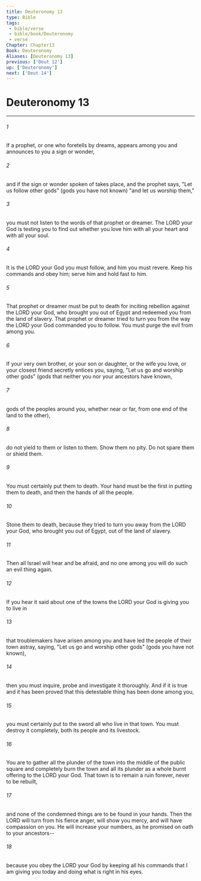 ```yaml
---
title: Deuteronomy 13
type: Bible
tags:
 - bible/verse
 - bible/book/Deuteronomy
 - verse
Chapter: Chapter13
Book: Deuteronomy
Aliases: [Deuteronomy 13]
previous: ['Deut 12']
up: ['Deuteronomy']
next: ['Deut 14']
---
```

# Deuteronomy 13

***


###### 1 
If a prophet, or one who foretells by dreams, appears among you and announces to you a sign or wonder, 

###### 2 
and if the sign or wonder spoken of takes place, and the prophet says, "Let us follow other gods" (gods you have not known) "and let us worship them," 

###### 3 
you must not listen to the words of that prophet or dreamer. The LORD your God is testing you to find out whether you love him with all your heart and with all your soul. 

###### 4 
It is the LORD your God you must follow, and him you must revere. Keep his commands and obey him; serve him and hold fast to him. 

###### 5 
That prophet or dreamer must be put to death for inciting rebellion against the LORD your God, who brought you out of Egypt and redeemed you from the land of slavery. That prophet or dreamer tried to turn you from the way the LORD your God commanded you to follow. You must purge the evil from among you. 

###### 6 
If your very own brother, or your son or daughter, or the wife you love, or your closest friend secretly entices you, saying, "Let us go and worship other gods" (gods that neither you nor your ancestors have known, 

###### 7 
gods of the peoples around you, whether near or far, from one end of the land to the other), 

###### 8 
do not yield to them or listen to them. Show them no pity. Do not spare them or shield them. 

###### 9 
You must certainly put them to death. Your hand must be the first in putting them to death, and then the hands of all the people. 

###### 10 
Stone them to death, because they tried to turn you away from the LORD your God, who brought you out of Egypt, out of the land of slavery. 

###### 11 
Then all Israel will hear and be afraid, and no one among you will do such an evil thing again. 

###### 12 
If you hear it said about one of the towns the LORD your God is giving you to live in 

###### 13 
that troublemakers have arisen among you and have led the people of their town astray, saying, "Let us go and worship other gods" (gods you have not known), 

###### 14 
then you must inquire, probe and investigate it thoroughly. And if it is true and it has been proved that this detestable thing has been done among you, 

###### 15 
you must certainly put to the sword all who live in that town. You must destroy it completely, both its people and its livestock. 

###### 16 
You are to gather all the plunder of the town into the middle of the public square and completely burn the town and all its plunder as a whole burnt offering to the LORD your God. That town is to remain a ruin forever, never to be rebuilt, 

###### 17 
and none of the condemned things are to be found in your hands. Then the LORD will turn from his fierce anger, will show you mercy, and will have compassion on you. He will increase your numbers, as he promised on oath to your ancestors-- 

###### 18 
because you obey the LORD your God by keeping all his commands that I am giving you today and doing what is right in his eyes. 
